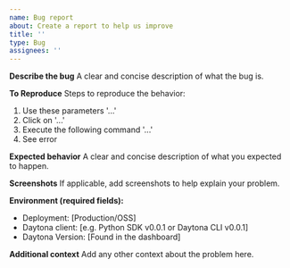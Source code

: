 ```yaml
---
name: Bug report
about: Create a report to help us improve
title: ''
type: Bug
assignees: ''
---
```


**Describe the bug**
A clear and concise description of what the bug is.

**To Reproduce**
Steps to reproduce the behavior:

1. Use these parameters '...'
2. Click on '...'
3. Execute the following command '...'
4. See error

**Expected behavior**
A clear and concise description of what you expected to happen.

**Screenshots**
If applicable, add screenshots to help explain your problem.

**Environment (required fields):**

- Deployment: [Production/OSS]
- Daytona client: [e.g. Python SDK v0.0.1 or Daytona CLI v0.0.1]
- Daytona Version: [Found in the dashboard]

**Additional context**
Add any other context about the problem here.
